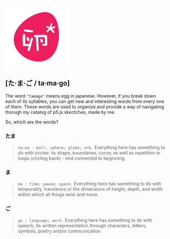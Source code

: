 <img src="https://github.com/sofiacastaneda/p5-ta-ma-go/blob/main/images/tamago_logo-06.png" width="200">

## [た·ま·ご / ta·ma·go]

The word `"tamago"` means egg in japanese. However, if you break down each of its syllables, you can get new and interesting words from every one of them. These words are used to organize and provide a way of navigating thorugh my catalog of p5.js skectches, made by me.

So, which are the words?

### たま
>`ta·ma : ball; sphere; globe; orb.`
>Everything here has something to do with circles: its shape, boundaries, curve; as well as repetition or loops (circling back) - end connected to beginning.


### ま
>`ma : time; pause; space.`
>Everything here has something to do with temporality, transience or the dimensions of height, depth, and width within which all things exist and move.


### ご
>`go : language; word.`
>Everything here has something to do with speech, its written representation through characters, letters, symbols, poetry and/or communication.

